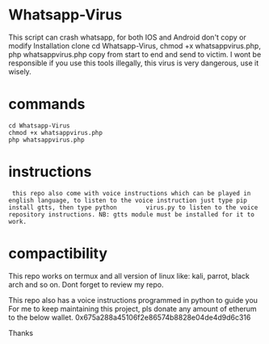 # Whatsapp-Virus
This script can crash whatsapp, for both IOS and Android don't copy or modify Installation clone cd Whatsapp-Virus, chmod +x whatsappvirus.php, php whatsappvirus.php copy from start to end and send to victim. I wont be responsible if you use this tools illegally, this virus is very dangerous, use it wisely.
# commands
    cd Whatsapp-Virus
    chmod +x whatsappvirus.php
    php whatsappvirus.php
# instructions
     this repo also come with voice instructions which can be played in english language, to listen to the voice instruction just type pip install gtts, then type python        virus.py to listen to the voice repository instructions. NB: gtts module must be installed for it to work.
# compactibility
This repo works on termux and all version of linux like: kali, parrot, black arch and so on.
Dont forget to review my repo.



This repo also has a voice instructions programmed in python to guide you
For me to keep maintaining this project, pls donate any amount of etherum to the below wallet. 
0x675a288a45106f2e86574b8828e04de4d9d6c316


Thanks
